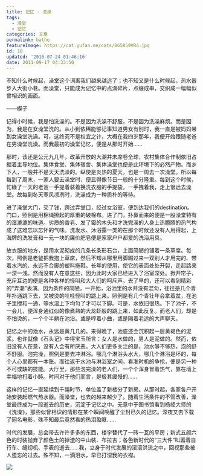 ```yaml
---
title: 记忆 · 洗澡
tags:
  - 澡堂
  - 记忆
categories: 文章
permalink: bathe
featureImage: https://cat.yufan.me/cats/065859VR4.jpg
id: 10
updated: '2016-07-24 01:46:16'
date: 2011-09-17 04:33:50
---
```


不知什么时候起，澡堂这个词离我们越来越远了；也不知又是什么时候起，热水器步入大街小巷。而澡堂，只能成为记忆中的点滴碎片，点缀成串，交织成一幅幅似曾相识的画面。

——楔子

记得小时候，我是怕洗澡的。不是因为洗澡不舒服，不是因为洗澡麻烦。而是因为，我是在女澡堂洗的。<!--more-->从小到依稀能够记事知道男女有别时，我一直是被妈妈带到女澡堂洗澡。可，这终究不是权宜之计，大概在我四岁那年，我便开始跟随老爸在男澡堂洗澡。而我最初的澡堂记忆，便是从那时开始……

那时，该还是公元九几年，改革开放的大潮并未席卷全球，农村集体合作制依旧占据着主导地位。集体食堂、集体宿舍、集体澡堂也便是此环境下的必然产物。而乡下人，一般并不是天天洗澡的。纵使是炎热的夏天，也是一周去一次澡堂。所以每每到了周末，一家人要去澡堂时，便显得像节日一般的十分隆重。每到这个时候，忙碌了一天的老爸一手提着装着换洗衣服的手提袋，一手拽着我，走上很远去澡堂。故每到冬天寒风凛冽时，洗澡成为一种质朴的等待。

进了澡堂大门，交了钱，跨过弄堂口，经过女浴室，便到达我们的destination。门口，照例是用棉绳撩起的厚重的破棉布。进了门，扑鼻而来的便是一股澡堂特有的湿漉漉的味道。劣质的香皂、发了霉的木头和才洗完澡的人身上热腾腾的热气构成了这难忘以忘怀的气味。洗发水、沐浴露一类的在那个时候还没有人用得起，上海牌的洗发膏和一元一块的廉价肥皂便是家家户户都爱的洗浴用具。

放衣服的地方，是用水泥砌成的几条长条形石台，上面简陋的铺着一条草席。每次，照例是老爸把我抱上草席，然后不知从哪里用脚踢过来一双别人才用完的、带着水汽的、永远不合脚的塑料拖鞋。长年的使用，使它的表面处处开裂，走起路来一深一浅。然而没有人在意这些，因为此时大家已经进入了浴室深处。掀开帘子，充斥耳边的便是各种各样的怪叫和大人们的呵斥声。去了早的，还可以看到精彩的“弄潮”表演。因为条件的简陋，一开始，浴池里的水并没有混匀，往往是几个青年扑通跳下去，又被烫的哇哇怪叫的跳上来。照例是有几个青壮年会拿着盆，在池子里搅和一通，等水温上下均匀了才可以下脚。可是，水依旧很热。下了池子，不一会儿，便浑身通红似的像煮熟的大龙虾般的跳上来，如此反复。而老人们，却是不怕烫的，一个个半躺在池沿。或是哼着小曲，或是隔着老远的大声聊天。

记忆之中的池水，永远是黄几几的。来得晚了，池底还会沉积起一层黄褐色的泥浆。也许就像《石头记》中得宝玉所言：女人是水做的，男人是泥做的。然而，依旧没有人在意，没有人会有所厌恶。大人们更多关注的是，池水够不够热，泡的舒不舒服。泡完澡，照例是要去冲淋浴。哪几个淋浴头水大，哪几个淋浴是坏的，每个人心里都有一本账。而往返于水池与淋浴室之间，看准时机的争抢，便是另一种不可或缺的技能。大厅里，那些泡完澡的老人们，一个个浑身冒着热气，靠在墙上幸福地打着小盹。时间对于他们而言，是极其缓慢的……

这样的记忆一直延续到千禧时节，单位盖了新楼分了新房。从那时起，各家各户开始安装起燃气热水器。而澡堂，也去的越来越少了。随着生活条件的不管改善，澡堂最终成为一段逝去的历史，沉淀于记忆之中。无意中于图书馆看到杨绛大师的《洗澡》，那些似曾相识的情形在某个瞬间唤醒了尘封已久的记忆。深夜又去下载了同名电影，殊不知最后竟然看的热泪盈眶……

时代的发展，总会带去许许多多的东西，楼宇替代了一砖一瓦的平房；新式五颜六色的时装抛弃了颜色土的掉渣的中山装、布拉吉；各色新时代的“三大件”叫嚣着自行车、缝纫机、手表的逝去……我，立身于时代发展的滚滚洪流之中，回视那些被人遗忘的过去。殊不知，一滴泪水，早已打湿我的衣襟。

![](https://cat.yufan.me/cats/065900RrP.jpg)
